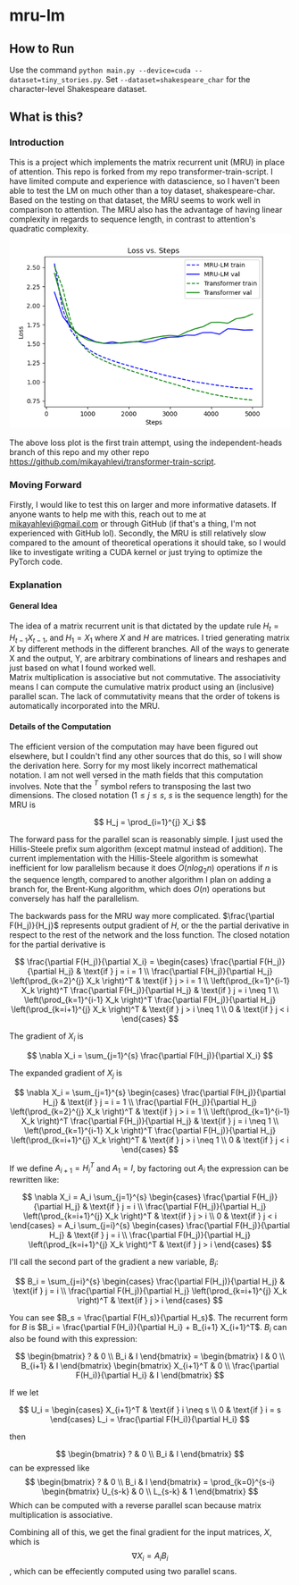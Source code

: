 # mru-lm

## How to Run

Use the command `python main.py --device=cuda --dataset=tiny_stories.py`. Set `--dataset=shakespeare_char` for the character-level Shakespeare dataset.

## What is this?

### Introduction

This is a project which implements the matrix recurrent unit (MRU) in place of attention. This repo is forked from my repo transformer-train-script.
I have limited compute and experience with datascience, so I haven't been able to test the LM on much other than a toy dataset, shakespeare-char. Based on the testing on that dataset, the MRU seems to work well in comparison to attention. The MRU also has the advantage of having linear complexity in regards to sequence length, in contrast to attention's quadratic complexity.
![MRU-LM vs Transformer](mru-lm_vs_transformer.png)

The above loss plot is the first train attempt, using the independent-heads branch of this repo and my other repo <https://github.com/mikayahlevi/transformer-train-script>.

### Moving Forward

Firstly, I would like to test this on larger and more informative datasets. If anyone wants to help me with this, reach out to me at <mikayahlevi@gmail.com> or through GitHub (if that's a thing, I'm not experienced with GitHub lol). Secondly, the MRU is still relatively slow compared to the amount of theoretical operations it should take, so I would like to investigate writing a CUDA kernel or just trying to optimize the PyTorch code.

### Explanation

#### General Idea

The idea of a matrix recurrent unit is that dictated by the update rule $H_t = H_{t-1} X_{t-1}$,  and $H_1 = X_1$ where $X$ and $H$ are matrices. I tried generating matrix $X$ by different methods in the different branches. All of the ways to generate X and the output, Y, are arbitrary combinations of linears and reshapes and just based on what I found worked well.  
Matrix multiplication is associative but not commutative. The associativity means I can compute the cumulative matrix product using an (inclusive) parallel scan. The lack of commutativity means that the order of tokens is automatically incorporated into the MRU.

#### Details of the Computation

The efficient version of the computation may have been figured out elsewhere, but I couldn't find any other sources that do this, so I will show the derivation here.
Sorry for my most likely incorrect mathematical notation. I am not well versed in the math fields that this computation involves. Note that the $^T$ symbol refers to transposing the last two dimensions.
The closed notation ($1 \leq j \leq s$, $s$ is the sequence length) for the MRU is

$$
H_j = \prod_{i=1}^{j} X_i
$$

The forward pass for the parallel scan is reasonably simple. I just used the Hillis-Steele prefix sum algorithm (except matmul instead of addition). The current implementation with the Hillis-Steele algorithm is somewhat inefficient for low parallelism because it does $O(n log_2 n)$ operations if $n$ is the sequence length, compared to another algorithm I plan on adding a branch for, the Brent-Kung algorithm, which does $O(n)$ operations but conversely has half the parallelism.

The backwards pass for the MRU way more complicated. $\frac{\partial F(H_j)}{H_j}$ represents output gradient of $H$, or the the partial derivative in respect to the rest of the network and the loss function. The closed notation for the partial derivative is

$$
\frac{\partial F(H_j)}{\partial X_i} =
\begin{cases}
\frac{\partial F(H_j)}{\partial H_j} & \text{if } j = i = 1 \\
\frac{\partial F(H_j)}{\partial H_j} \left(\prod_{k=2}^{j} X_k \right)^T & \text{if } j > i = 1 \\
\left(\prod_{k=1}^{i-1} X_k \right)^T \frac{\partial F(H_j)}{\partial H_j} & \text{if } j = i \neq 1 \\
\left(\prod_{k=1}^{i-1} X_k \right)^T \frac{\partial F(H_j)}{\partial H_j} \left(\prod_{k=i+1}^{j} X_k \right)^T & \text{if } j > i \neq 1 \\
0 & \text{if } j < i
\end{cases}
$$

The gradient of $X_i$ is

$$
\nabla X_i = \sum_{j=1}^{s} \frac{\partial F(H_j)}{\partial X_i}
$$

The expanded gradient of $X_j$ is

$$
\nabla X_i = \sum_{j=1}^{s}
\begin{cases}
\frac{\partial F(H_j)}{\partial H_j} & \text{if } j = i = 1 \\
\frac{\partial F(H_j)}{\partial H_j} \left(\prod_{k=2}^{j} X_k \right)^T & \text{if } j > i = 1 \\
\left(\prod_{k=1}^{i-1} X_k \right)^T \frac{\partial F(H_j)}{\partial H_j} & \text{if } j = i \neq 1 \\
\left(\prod_{k=1}^{i-1} X_k \right)^T \frac{\partial F(H_j)}{\partial H_j} \left(\prod_{k=i+1}^{j} X_k \right)^T & \text{if } j > i \neq 1 \\
0 & \text{if } j < i
\end{cases}
$$

If we define $A_{i+1} = H_{i}^T$ and $A_1 = I$, by factoring out $A_i$ the expression can be rewritten like:

$$
\nabla X_i = A_i \sum_{j=1}^{s}
\begin{cases}
\frac{\partial F(H_j)}{\partial H_j} & \text{if } j = i \\
\frac{\partial F(H_j)}{\partial H_j} \left(\prod_{k=i+1}^{j} X_k \right)^T & \text{if } j > i \\
0 & \text{if } j < i
\end{cases} = A_i \sum_{j=i}^{s}
\begin{cases}
\frac{\partial F(H_j)}{\partial H_j} & \text{if } j = i \\
\frac{\partial F(H_j)}{\partial H_j} \left(\prod_{k=i+1}^{j} X_k \right)^T & \text{if } j > i
\end{cases}
$$

I'll call the second part of the gradient a new variable, $B_i$:

$$
B_i = \sum_{j=i}^{s}
\begin{cases}
\frac{\partial F(H_j)}{\partial H_j} & \text{if } j = i \\
\frac{\partial F(H_j)}{\partial H_j} \left(\prod_{k=i+1}^{j} X_k \right)^T & \text{if } j > i
\end{cases}
$$

You can see $B_s = \frac{\partial F(H_s)}{\partial H_s}$. The recurrent form for $B$ is $B_i =  \frac{\partial F(H_i)}{\partial H_i} + B_{i+1} X_{i+1}^T$. $B_i$ can also be found with this expression:

$$
\begin{bmatrix}
? & 0 \\
B_i & I
\end{bmatrix} =
\begin{bmatrix}
I & 0 \\
B_{i+1} & I
\end{bmatrix}
\begin{bmatrix}
X_{i+1}^T & 0 \\
\frac{\partial F(H_i)}{\partial H_i} & I
\end{bmatrix}
$$

If we let

$$
U_i = \begin{cases} X_{i+1}^T & \text{if } i \neq s \\ 0 & \text{if } i = s \end{cases}
L_i = \frac{\partial F(H_i)}{\partial H_i}
$$

then

$$
\begin{bmatrix}
? & 0 \\
B_i & I
\end{bmatrix}
$$
can be expressed like
$$
\begin{bmatrix}
? & 0 \\
B_i & I
\end{bmatrix} =
\prod_{k=0}^{s-i}
\begin{bmatrix}
U_{s-k} & 0 \\
L_{s-k} & 1
\end{bmatrix}
$$
Which can be computed with a reverse parallel scan because matrix multiplication is associative.

Combining all of this, we get the final gradient for the input matrices, $X$, which is
$$
\nabla X_i = A_i B_i
$$,
which can be effeciently computed using two parallel scans.
